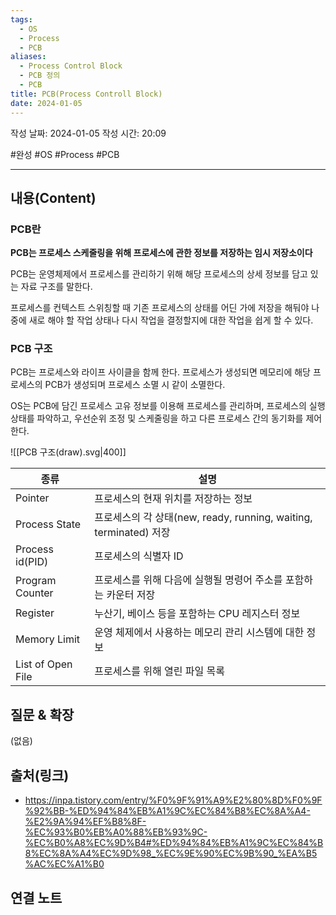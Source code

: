 ```yaml
---
tags:
  - OS
  - Process
  - PCB
aliases:
  - Process Control Block
  - PCB 정의
  - PCB
title: PCB(Process Controll Block)
date: 2024-01-05
---
```

작성 날짜: 2024-01-05
작성 시간: 20:09

#완성 #OS #Process #PCB 

----
## 내용(Content)

### PCB란
**PCB는 프로세스 스케줄링을 위해 프로세스에 관한 정보를 저장하는 임시 저장소이다**

PCB는 운영체제에서 프로세스를 관리하기 위해 해당 프로세스의 상세 정보를 담고 있는 자료 구조를 말한다.

프로세스를 컨텍스트 스위칭할 때 기존 프로세스의 상태를 어딘 가에 저장을 해둬야 나중에 새로 해야 할 작업 상태나 다시 작업을 결정할지에 대한 작업을 쉽게 할 수 있다.

### PCB 구조
PCB는 프로세스와 라이프 사이클을 함께 한다. 프로세스가 생성되면 메모리에 해당 프로세스의 PCB가 생성되며 프로세스 소멸 시 같이 소멸한다.

OS는 PCB에 담긴 프로세스 고유 정보를 이용해 프로세스를 관리하며, 프로세스의 실행 상태를 파악하고, 우선순위 조정 및 스케줄링을 하고 다른 프로세스 간의 동기화를 제어한다.

![[PCB 구조(draw).svg|400]]

| 종류            | 설명                                                              |
| --------------- | ----------------------------------------------------------------- |
| Pointer         | 프로세스의 현재 위치를 저장하는 정보                              |
| Process State   | 프로세스의 각 상태(new, ready, running, waiting, terminated) 저장 |
| Process id(PID) | 프로세스의 식별자 ID                                              |
| Program Counter | 프로세스를 위해 다음에 실행될 명령어 주소를 포함하는 카운터 저장  |
| Register        | 누산기, 베이스 등을 포함하는 CPU 레지스터 정보                    |
| Memory Limit    | 운영 체제에서 사용하는 메모리 관리 시스템에 대한 정보             |
| List of Open File                | 프로세스를 위해 열린 파일 목록                                                                  |
## 질문 & 확장

(없음)

## 출처(링크)
- https://inpa.tistory.com/entry/%F0%9F%91%A9%E2%80%8D%F0%9F%92%BB-%ED%94%84%EB%A1%9C%EC%84%B8%EC%8A%A4-%E2%9A%94%EF%B8%8F-%EC%93%B0%EB%A0%88%EB%93%9C-%EC%B0%A8%EC%9D%B4#%ED%94%84%EB%A1%9C%EC%84%B8%EC%8A%A4%EC%9D%98_%EC%9E%90%EC%9B%90_%EA%B5%AC%EC%A1%B0


## 연결 노트










